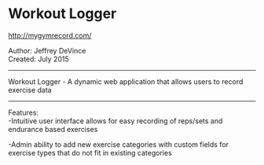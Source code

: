 # Workout Logger
http://mygymrecord.com/

Author: Jeffrey DeVince  
Created: July 2015  

------------------------------------------------------

Workout Logger - A dynamic web application that allows users to record exercise data

------------------------------------------------------

Features:  
-Intuitive user interface allows for easy recording of reps/sets and endurance based exercises 
  	
-Admin ability to add new exercise categories with custom fields for exercise types that do not fit in existing categories  